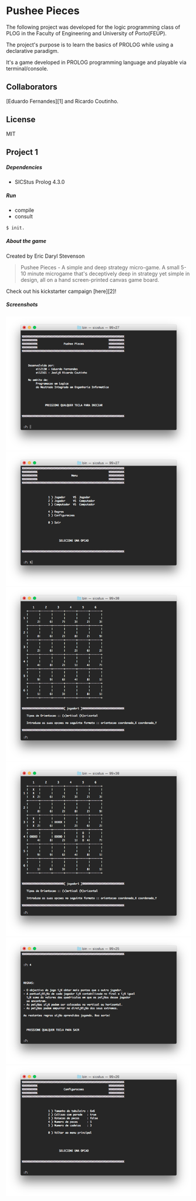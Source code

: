 # Pushee Pieces
The following project was developed for the logic programming class of PLOG in the Faculty of Engineering and University of Porto(FEUP). 

The project's purpose is to learn the basics of PROLOG while using a declarative paradigm.

It's a game developed in PROLOG programming language and playable via terminal/console.

## Collaborators

[Eduardo Fernandes][1] and 
Ricardo Coutinho.

## License
MIT

## Project 1
 

##### Dependencies
- SICStus Prolog 4.3.0
 
##### Run
 - compile
 - consult
```sh
$ init.
```

##### About the game
Created by Eric Daryl Stevenson
> Pushee Pieces - A simple and deep strategy micro-game.
> A small 5-10 minute microgame that's deceptively deep in strategy yet simple in design, all on a hand screen-printed canvas game board.

Check out his kickstarter campaign [here][2]! 

##### Screenshots

![](https://raw.githubusercontent.com/RicardoCoutinho/PLOG/master/project1/screenshots/1.png)
![](https://raw.githubusercontent.com/RicardoCoutinho/PLOG/master/project1/screenshots/2.png)
![](https://raw.githubusercontent.com/RicardoCoutinho/PLOG/master/project1/screenshots/3.png)
![](https://raw.githubusercontent.com/RicardoCoutinho/PLOG/master/project1/screenshots/4.png)
![](https://raw.githubusercontent.com/RicardoCoutinho/PLOG/master/project1/screenshots/5.png)
![](https://raw.githubusercontent.com/RicardoCoutinho/PLOG/master/project1/screenshots/6.png)
